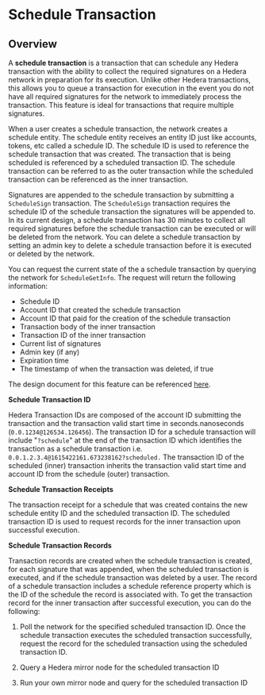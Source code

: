 # Schedule Transaction

## Overview

A **schedule transaction** is a transaction that can schedule any Hedera transaction with the ability to collect the required signatures on a Hedera network in preparation for its execution. Unlike other Hedera transactions, this allows you to queue a transaction for execution in the event you do not have all required signatures for the network to immediately process the transaction. This feature is ideal for transactions that require multiple signatures.

When a user creates a schedule transaction, the network creates a schedule entity. The schedule entity receives an entity ID just like accounts, tokens, etc called a schedule ID. The schedule ID is used to reference the schedule transaction that was created. The transaction that is being scheduled is referenced by a scheduled transaction ID. The schedule transaction can be referred to as the outer transaction while the scheduled transaction can be referenced as the inner transaction.

 Signatures are appended to the schedule transaction by submitting a `ScheduleSign` transaction. The `ScheduleSign` transaction requires the schedule ID of the schedule transaction the signatures will be appended to. In its current design, a schedule transaction has 30 minutes to collect all required signatures before the schedule transaction can be executed or will be deleted from the network. You can delete a schedule transaction by setting an admin key to delete a schedule transaction before it is executed or deleted by the network. 

You can request the current state of the a schedule transaction by querying the network for `ScheduleGetInfo`. The request will return the following information:

* Schedule ID
* Account ID that created the schedule transaction
* Account ID that paid for the creation of the schedule transaction
* Transaction body of the inner transaction
* Transaction ID of the inner transaction
* Current list of signatures
* Admin key \(if any\)
* Expiration time
* The timestamp of when the transaction was deleted, if true

The design document for this feature can be referenced [here](https://github.com/hashgraph/hedera-services/blob/master/docs/scheduled-transactions/revised-spec.md).

**Schedule Transaction ID**

Hedera Transaction IDs are composed of the account ID submitting the transaction and the transaction valid start time in seconds.nanoseconds \(`0.0.1234@126534.126456`\). The transaction ID for a schedule transaction will include "`?schedule`" at the end of the transaction ID which identifies the transaction as a schedule transaction i.e. `0.0.1.2.3.4@1615422161.673238162?scheduled.` The transaction ID of the scheduled \(inner\) transaction inherits the transaction valid start time and account ID from the schedule \(outer\) transaction.

**Schedule Transaction Receipts**

The transaction receipt for a schedule that was created contains the new schedule entity ID and the scheduled transaction ID. The scheduled transaction ID is used to request records for the inner transaction upon successful execution. 

**Schedule Transaction Records**

Transaction records are created when the schedule transaction is created, for each signature that was appended, when the scheduled transaction is executed, and if the schedule transaction was deleted by a user. The record of a schedule transaction includes a schedule reference property which is the ID of the schedule the record is associated with. To get the transaction record for the inner transaction after successful execution, you can do the following:

1. Poll the network for the specified scheduled transaction ID. Once the schedule transaction executes the scheduled transaction successfully, request the record for the scheduled transaction using the scheduled transaction ID.

  2.  Query a Hedera mirror node for the scheduled transaction ID

  3. Run your own mirror node and query for the scheduled transaction ID

